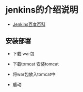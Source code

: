 # jenkins的介绍说明

- [Jenkins百度百科](https://baike.baidu.com/item/Jenkins/10917210)

## 安装部署

- 下载 war包

- 下载tomcat 安装tomcat


- 将war包放入tomcat中

- 启动